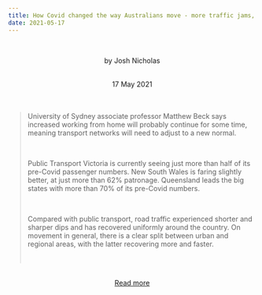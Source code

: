 ```yaml
---
title: How Covid changed the way Australians move - more traffic jams, less public transport
date: 2021-05-17
---
```


<br><center>by Josh Nicholas</center><br>

<center>17 May 2021</center><br><br>

<blockquote><p>University of Sydney associate professor Matthew Beck says increased working from home will probably continue for some time, meaning transport networks will need to adjust to a new normal.</p><br>

<p>Public Transport Victoria is currently seeing just more than half of its pre-Covid passenger numbers. New South Wales is faring slightly better, at just more than 62% patronage. Queensland leads the big states with more than 70% of its pre-Covid numbers.</p><br>

<p>Compared with public transport, road traffic experienced shorter and sharper dips and has recovered uniformly around the country. On movement in general, there is a clear split between urban and regional areas, with the latter recovering more and faster.</p><br>

</blockquote><br>

<center><a href="https://www.theguardian.com/news/datablog/2021/may/18/australias-pre-covid-traffic-jams-are-back-as-commuters-shun-public-transport">Read more</a></center>